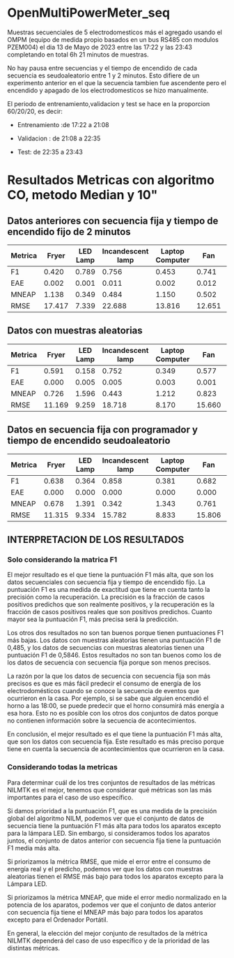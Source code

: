 # OpenMultiPowerMeter_seq

Muestras secuenciales de 5 electrodomesticos más el agregado usando el OMPM  (equipo de medida propio  basados en un bus RS485 con modulos PZEM004) el dia 13 de Mayo de 2023
entre  las 17:22 y las 23:43 completando  en total 6h 21 minutos de muestras.

No hay pausa entre secuencias y el tiempo de encendido de cada secuencia es seudoaleatorio entre 1  y 2 minutos. Esto difiere de un experimento anterior en el que la secuencia tambien fue ascendente pero el encendido y apagado de los electrodomesticos se hizo manualmente.

El periodo de entrenamiento,validacion  y test  se hace en la proporcion 60/20/20, es decir: 

- Entrenamiento :de 17:22 a 21:08

- Validacion : de 21:08 a 22:35

- Test: de 22:35 a 23:43

# Resultados Metricas  con algoritmo CO, metodo Median  y 10"

## Datos anteriores con secuencia fija y tiempo de encendido fijo de 2 minutos

| Metrica          | Fryer   | LED Lamp | Incandescent lamp | Laptop Computer | Fan     | Media Aritmética |
|-----------------|---------|----------|------------------|----------------|---------|------------------|
| F1              | 0.420   | 0.789    | 0.756            | 0.453           | 0.741   | 0.632            |
| EAE            | 0.002   | 0.001    | 0.011            | 0.002           | 0.012   | 0.006            |
| MNEAP       | 1.138   | 0.349    | 0.484            | 1.150           | 0.502   | 0.725            |
| RMSE        | 17.417 | 7.339     | 22.688         | 13.816         | 12.651 | 14.382           |



## Datos con muestras aleatorias 

| Metrica          | Fryer   | LED Lamp | Incandescent lamp | Laptop Computer | Fan     | Media Aritmética |
|-----------------|---------|----------|------------------|----------------|---------|------------------|
| F1              | 0.591   | 0.158    | 0.752            | 0.349           | 0.577   | 0.485            |
| EAE            | 0.000 | 0.005   | 0.005             | 0.003          | 0.001  | 0.002             |
| MNEAP       | 0.726   | 1.596     | 0.443            | 1.212           | 0.823   | 0.960            |
| RMSE        | 11.169 | 9.259     | 18.718          | 8.170           | 15.660 | 12.995           |



## Datos  en secuencia fija con programador  y tiempo de encendido seudoaleatorio

| Metrica          | Fryer   | LED Lamp | Incandescent lamp | Laptop Computer | Fan     | Media Aritmética |
|-----------------|---------|----------|------------------|----------------|---------|------------------|
|F1|	0.638	|0.364|	0.858|	0.381|	0.682	|0.5846|
|EAE|	0.000|	0.000	|0.000|	0.000|	0.000|	0.0000|
|MNEAP|	0.678	|1.391|	0.342|	1.343|	0.761|	0.9030|
|RMSE	|11.315|	9.334	|15.782|	8.833|	15.806|	12.2146|

## INTERPRETACION DE LOS RESULTADOS

### Solo considerando la matrica F1

El mejor resultado es el que tiene la puntuación F1 más alta, que son los datos secuenciales con secuencia fija y tiempo de encendido fijo. La puntuación F1 es una medida de exactitud que tiene en cuenta tanto la precisión como la recuperación. La precisión es la fracción de casos positivos predichos que son realmente positivos, y la recuperación es la fracción de casos positivos reales que son positivos predichos. Cuanto mayor sea la puntuación F1, más precisa será la predicción.


Los otros dos resultados no son tan buenos porque tienen puntuaciones F1 más bajas. Los datos con muestras aleatorias tienen una puntuación F1 de 0,485, y los datos de secuencias con muestras aleatorias tienen una puntuación F1 de 0,5846. Estos resultados no son tan buenos como los de los datos de secuencia con secuencia fija porque son menos precisos.

La razón por la que los datos de secuencia con secuencia fija son más precisos es que es más fácil predecir el consumo de energía de los electrodomésticos cuando se conoce la secuencia de eventos que ocurrieron en la casa. Por ejemplo, si se sabe que alguien encendió el horno a las 18:00, se puede predecir que el horno consumirá más energía a esa hora. Esto no es posible con los otros dos conjuntos de datos porque no contienen información sobre la secuencia de acontecimientos.

En conclusión, el mejor resultado es el que tiene la puntuación F1 más alta, que son los datos con secuencia fija. Este resultado es más preciso porque tiene en cuenta la secuencia de acontecimientos que ocurrieron en la casa.

### Considerando todas la metricas


Para determinar cuál de los tres conjuntos de resultados de las métricas NILMTK es el mejor, tenemos que considerar qué métricas son las más importantes para el caso de uso específico.

Si damos prioridad a la puntuación F1, que es una medida de la precisión global del algoritmo NILM, podemos ver que el conjunto de datos de secuencia tiene la puntuación F1 más alta para todos los aparatos excepto para la lámpara LED. Sin embargo, si consideramos todos los aparatos juntos, el conjunto de datos anterior con secuencia fija tiene la puntuación F1 media más alta.

Si priorizamos la métrica RMSE, que mide el error entre el consumo de energía real y el predicho, podemos ver que los datos con muestras aleatorias tienen el RMSE más bajo para todos los aparatos excepto para la Lámpara LED.

Si priorizamos la métrica MNEAP, que mide el error medio normalizado en la potencia de los aparatos, podemos ver que el conjunto de datos anterior con secuencia fija tiene el MNEAP más bajo para todos los aparatos excepto para el Ordenador Portátil.

En general, la elección del mejor conjunto de resultados de la métrica NILMTK dependerá del caso de uso específico y de la prioridad de las distintas métricas.

